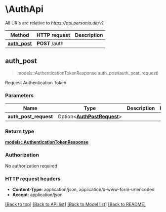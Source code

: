 # \AuthApi

All URIs are relative to *https://api.personio.de/v1*

Method | HTTP request | Description
------------- | ------------- | -------------
[**auth_post**](AuthApi.md#auth_post) | **POST** /auth | 



## auth_post

> models::AuthenticationTokenResponse auth_post(auth_post_request)


Request Authentication Token

### Parameters


Name | Type | Description  | Required | Notes
------------- | ------------- | ------------- | ------------- | -------------
**auth_post_request** | Option<[**AuthPostRequest**](AuthPostRequest.md)> |  |  |

### Return type

[**models::AuthenticationTokenResponse**](AuthenticationTokenResponse.md)

### Authorization

No authorization required

### HTTP request headers

- **Content-Type**: application/json, application/x-www-form-urlencoded
- **Accept**: application/json

[[Back to top]](#) [[Back to API list]](../README.md#documentation-for-api-endpoints) [[Back to Model list]](../README.md#documentation-for-models) [[Back to README]](../README.md)

